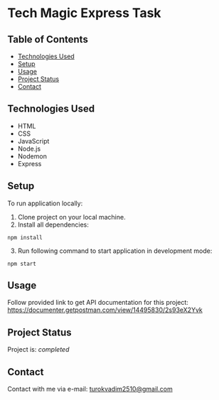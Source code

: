 # Tech Magic Express Task

## Table of Contents
* [Technologies Used](#technologies-used)
* [Setup](#setup)
* [Usage](#usage)
* [Project Status](#project-status)
* [Contact](#contact)
<!-- * [License](#license) -->


## Technologies Used
- HTML
- CSS
- JavaScript
- Node.js
- Nodemon
- Express


## Setup
To run application locally:

1. Clone project on your local machine.
2. Install all dependencies:

```
npm install
```

3. Run following command to start application in development mode:

```
npm start
```

## Usage
Follow provided link to get API documentation for this project:\
https://documenter.getpostman.com/view/14495830/2s93eX2Yvk


## Project Status
Project is: _completed_


## Contact
Contact with me via e-mail: turokvadim2510@gmail.com


<!-- Optional -->
<!-- ## License -->
<!-- This project is open source and available under the [... License](). -->

